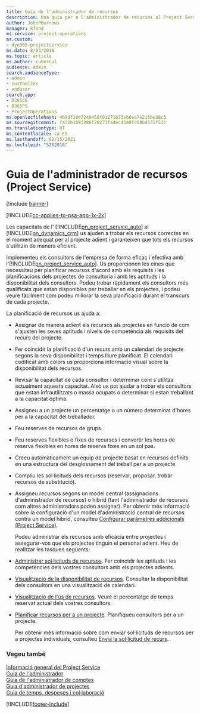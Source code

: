 ```yaml
---
title: Guia de l'administrador de recursos
description: Una guia per a l'administrador de recursos al Project Service
author: JohnPBurrows
manager: kfend
ms.service: project-operations
ms.custom:
- dyn365-projectservice
ms.date: 8/03/2018
ms.topic: article
ms.author: ruhercul
audience: Admin
search.audienceType:
- admin
- customizer
- enduser
search.app:
- D365CE
- D365PS
- ProjectOperations
ms.openlocfilehash: 4b9df18e7240450f01271b73eb6ea7e215be38c5
ms.sourcegitcommit: fa32b1893286f20271fa4ec4be8fc68bd135f53c
ms.translationtype: HT
ms.contentlocale: ca-ES
ms.lasthandoff: 02/15/2021
ms.locfileid: "5282816"
---
```

# <a name="resource-manager-guide-project-service"></a>Guia de l'administrador de recursos (Project Service)

[!include [banner](../includes/psa-now-project-operations.md)]

[!INCLUDE[cc-applies-to-psa-app-1x-2x](../includes/cc-applies-to-psa-app-1x-2x.md)]

Les capacitats de l' [!INCLUDE[pn_project_service_auto](../includes/pn-project-service-auto.md)] al [!INCLUDE[pn_dynamics_crm](../includes/pn-dynamics-crm.md)] us ajuden a trobar els recursos correctes en el moment adequat per al projecte adient i garanteixen que tots els recursos s'utilitzin de manera eficient.  
  
 Implementeu els consultors de l'empresa de forma eficaç i efectiva amb l'[!INCLUDE[pn_project_service_auto](../includes/pn-project-service-auto.md)]. Us proporcionen les eines que necessiteu per planificar recursos d'acord amb els requisits i les planificacions dels projectes de consultoria i amb les aptituds i la disponibilitat dels consultors. Podeu trobar ràpidament els consultors més qualificats que estan disponibles per treballar en els projectes, i podeu veure fàcilment com podeu millorar la seva planificació durant el transcurs de cada projecte.  
  
 La planificació de recursos us ajuda a:  
  
- Assignar de manera adient els recursos als projectes en funció de com s'ajusten les seves aptituds i nivells de competència als requisits del recurs del projecte.  
  
- Fer coincidir la planificació d'un recurs amb un calendari de projecte segons la seva disponibilitat i temps lliure planificat. El calendari codificat amb colors us proporciona informació visual sobre la disponibilitat dels recursos.  
  
- Revisar la capacitat de cada consultor i determinar com s'utilitza actualment aquesta capacitat. Això us pot ajudar a trobar els consultors que estan infrautilitzats o massa ocupats o determinar si estan treballant a la capacitat òptima.  
  
- Assigneu a un projecte un percentatge o un número determinat d'hores per a la capacitat del treballador.  
  
- Feu reserves de recursos de grups.  
  
- Feu reserves flexibles o fixes de recursos i convertir les hores de reserva flexibles en hores de reserva fixes en un sol pas.  
  
- Creeu automàticament un equip de projecte basat en recursos definits en una estructura del desglossament del treball per a un projecte.  
  
- Compliu les sol·licituds dels recursos (reservar, proposar, trobar recursos de substitució).  
  
- Assigneu recursos segons un model central (assignacions d'administrador de recursos) o híbrid (tant l'administrador de recursos com altres administradors poden assignar). Per obtenir més informació sobre la configuració d'un model d'administració central de recursos contra un model híbrid, consulteu [Configurar paràmetres addicionals (Project Service)](../psa/configure-additional-parameters-settings.md).  
  
  Podeu administrar els recursos amb eficàcia entre projectes i assegurar-vos que els projectes tinguin el personal adient. Heu de realitzar les tasques següents:  
  
- [Administrar sol·licituds de recursos](../psa/manage-resource-requests.md). Fer coincidir les aptituds i les competències dels vostres consultors amb els projectes adients.  
  
- [Visualització de la disponibilitat de recursos](../psa/view-resource-availability.md). Consultar la disponibilitat dels consultors en una visualització de calendari.  
  
- [Visualització de l'ús de recursos](../psa/view-resource-utilization.md). Veure el percentatge de temps reservat actual dels vostres consultors.  
  
- [Planificar recursos per a un projecte](../psa/schedule-resources-project.md). Planifiqueu consultors per a un projecte.  
  
  Per obtenir més informació sobre com enviar sol·licituds de recursos per a projectes individuals, consulteu [Envia la sol·licitud de recurs](../psa/submit-resource-requests.md).  
  
### <a name="see-also"></a>Vegeu també  
 [Informació general del Project Service](../psa/overview.md)   
 [Guia de l'administrador](../psa/admin-guide.md)   
 [Guia de l'administrador de comptes](../psa/account-manager-guide.md)   
 [Guia d'administrador de projectes](../psa/project-manager-guide.md)   
 [Guia de temps, despeses i col·laboració](../psa/time-expense-collaboration-guide.md)


[!INCLUDE[footer-include](../includes/footer-banner.md)]